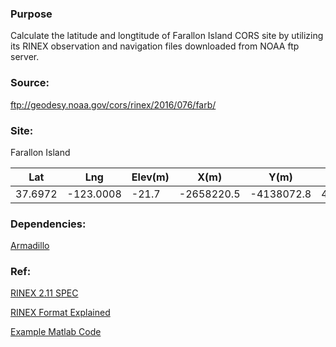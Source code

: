 ### Purpose
Calculate the latitude and longtitude of Farallon Island CORS site by utilizing its RINEX observation and navigation files downloaded from NOAA ftp server.

### Source:
ftp://geodesy.noaa.gov/cors/rinex/2016/076/farb/

### Site:

Farallon Island

| Lat | Lng | Elev(m) | X(m) | Y(m) | Z(m) |
| --- | --- | ------- | ---- | ---- | ---- |	
| 37.6972 | -123.0008 | -21.7 | -2658220.5 | -4138072.8 | 4049411.8 |

### Dependencies:

[Armadillo](http://arma.sourceforge.net/)

### Ref:

[RINEX 2.11 SPEC](https://igscb.jpl.nasa.gov/igscb/data/format/rinex211.txt)

[RINEX Format Explained](https://emedia.rmit.edu.au/satellite/node/16)

[Example Matlab Code](http://kom.aau.dk/~borre/easy/)